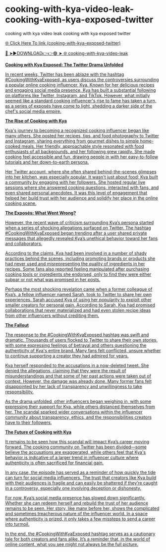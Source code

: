 # cooking-with-kya-video-leak-cooking-with-kya-exposed-twitter
cooking with kya video leak cooking with kya exposed twitter

<a href="https://loxven.cfd/SGUDSC"> 🌐 Click Here To link (cooking-with-kya-exposed-twitter)

🔴 ➤►DOWNLOAD👉👉🟢 ➤  <a href="https://loxven.cfd/SGUDSC"> 🌐 cooking-with-kya-video-leak

**Cooking with Kya Exposed: The Twitter Drama Unfolded**

In recent weeks, Twitter has been ablaze with the hashtag #CookingWithKyaExposed, as users discuss the controversies surrounding a popular online cooking influencer, Kya. Known for her delicious recipes and engaging social media presence, Kya has built a substantial following on platforms like Twitter, Instagram, and TikTok. However, what initially seemed like a standard cooking influencer's rise to fame has taken a turn, as a series of exposés have come to light, shedding a darker side of the chef's social media empire.

**The Rise of Cooking with Kya**

Kya's journey to becoming a recognized cooking influencer began like many others. She posted her recipes, tips, and food photography to Twitter and Instagram, sharing everything from gourmet dishes to simple home-cooked meals. Her friendly, approachable style resonated with food enthusiasts of all backgrounds, and her following grew rapidly. She made cooking feel accessible and fun, drawing people in with her easy-to-follow tutorials and her down-to-earth persona.

Her Twitter account, where she often shared behind-the-scenes glimpses into her kitchen, was especially popular. It wasn't just about food; Kya built a community by engaging with her followers. She hosted regular live sessions where she answered cooking questions, interacted with fans, and even shared personal anecdotes. It was this level of engagement that helped her build trust with her audience and solidify her place in the online cooking scene.

**The Exposés: What Went Wrong?**

However, the recent wave of criticism surrounding Kya’s persona started when a series of shocking allegations surfaced on Twitter. The hashtag #CookingWithKyaExposed began trending after a user shared private messages that allegedly revealed Kya’s unethical behavior toward her fans and collaborators.

According to the claims, Kya had been involved in a number of shady practices behind the scenes, including promoting brands or products she had never used and misrepresenting the quality of ingredients in her recipes. Some fans also reported feeling manipulated after purchasing cooking tools or ingredients she endorsed, only to find they were either subpar or not what was promised in her posts.

Perhaps the most shocking revelation came when a former colleague of Kya’s, a fellow influencer named Sarah, took to Twitter to share her own experiences. Sarah accused Kya of using her popularity to exploit other smaller creators for personal gain. According to Sarah, Kya had promised collaborations that never materialized and had even stolen recipe ideas from other influencers without crediting them.

**The Fallout**

The response to the #CookingWithKyaExposed hashtag was swift and dramatic. Thousands of users flocked to Twitter to share their own stories, with some expressing feelings of betrayal and others questioning the authenticity of Kya's entire brand. Many fans felt conflicted, unsure whether to continue supporting a creator they had admired for years.

Kya herself responded to the accusations in a now-deleted tweet. She denied the allegations, claiming that they were the result of misunderstandings and that some of her past actions were taken out of context. However, the damage was already done. Many former fans felt disappointed by her lack of transparency and unwillingness to take responsibility.

As the drama unfolded, other influencers began weighing in, with some expressing their support for Kya, while others distanced themselves from her. The scandal sparked wider conversations within the influencer community about transparency, ethics, and the responsibilities creators have to their followers.

**The Future of Cooking with Kya**

It remains to be seen how this scandal will impact Kya’s career moving forward. The cooking community on Twitter has been divided—some believe the accusations are exaggerated, while others feel that Kya's behavior is indicative of a larger trend in influencer culture where authenticity is often sacrificed for financial gain. 

In any case, the episode has served as a reminder of how quickly the tide can turn for social media influencers. The trust that creators like Kya build with their audiences is fragile and can easily be shattered if they’re caught in a controversy, especially one involving deception or dishonesty.

For now, Kya’s social media presence has slowed down significantly. Whether she can redeem herself and rebuild the trust of her audience remains to be seen. Her story, like many before her, shows the complicated and sometimes treacherous nature of the influencer world. In a space where authenticity is prized, it only takes a few missteps to send a career into turmoil.

In the end, the #CookingWithKyaExposed hashtag serves as a cautionary tale for both creators and fans alike. It’s a reminder that, in the world of online content, what you see might not always be the full picture.
